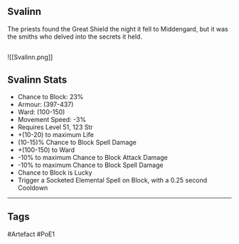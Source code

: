 ## Svalinn
The priests found the Great Shield the night it fell to Middengard,
but it was the smiths who delved into the secrets it held.
##
![[Svalinn.png]]
## Svalinn Stats
- Chance to Block: 23%
- Armour: (397-437)
- Ward: (100-150)
- Movement Speed: -3%
- Requires Level 51, 123 Str
- +(10-20) to maximum Life
- (10-15)% Chance to Block Spell Damage
- +(100-150) to Ward
- -10% to maximum Chance to Block Attack Damage
- -10% to maximum Chance to Block Spell Damage
- Chance to Block is Lucky
- Trigger a Socketed Elemental Spell on Block, with a 0.25 second Cooldown


---
## Tags
#Artefact
#PoE1